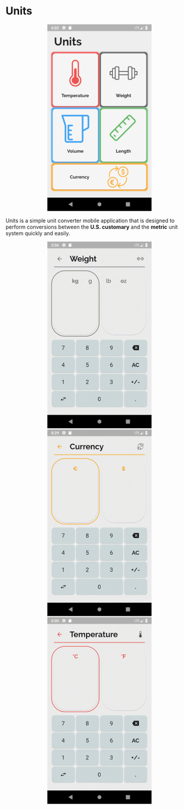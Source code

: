 # Units

<p align="center">
  <img  src="https://github.com/Elias-Gu/Units/blob/master/presentation/Home%20screen.png" height="500" />
</p>
 
Units is a simple unit converter mobile application that is designed to perform conversions between the **U.S. customary** and the **metric** unit system quickly and easily.

<p align="center">
  <img src="https://github.com/Elias-Gu/Units/blob/master/presentation/weight.gif" height="500" />
  <img src="https://github.com/Elias-Gu/Units/blob/master/presentation/currency.gif" height="500" /> 
  <img src="https://github.com/Elias-Gu/Units/blob/master/presentation/temperature.gif" height="500" />
</p>
